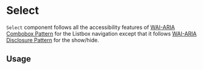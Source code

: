 # Select

`Select` component follows all the accessibility features of
[WAI-ARIA Combobox Pattern](https://www.w3.org/TR/wai-aria-practices-1.2/#listbox-popup-keyboard-interaction)
for the Listbox navigation except that it follows
[WAI-ARIA Disclosure Pattern](https://www.w3.org/TR/wai-aria-practices-1.2/#disclosure)
for the show/hide.

<!-- INJECT_TOC -->

## Usage

<!-- IMPORT_EXAMPLE src/select/stories/__js/Select.component.jsx -->

<!-- CODESANDBOX
link_title: Select - Open On Sandbox
js: src/select/stories/__js/Select.component.jsx
css: src/select/stories/Select.css
-->

<!-- INJECT_PROPS src/select -->

<!-- INJECT_COMPOSITION src/select -->
